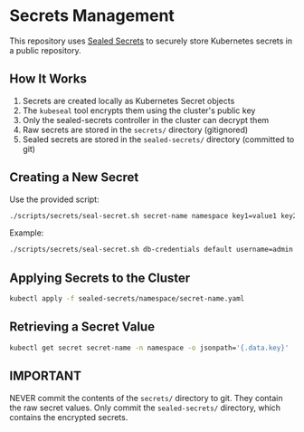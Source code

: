 # Secrets Management

This repository uses [Sealed Secrets](https://github.com/bitnami-labs/sealed-secrets) to securely store Kubernetes secrets in a public repository.

## How It Works

1. Secrets are created locally as Kubernetes Secret objects
2. The `kubeseal` tool encrypts them using the cluster's public key
3. Only the sealed-secrets controller in the cluster can decrypt them
4. Raw secrets are stored in the `secrets/` directory (gitignored)
5. Sealed secrets are stored in the `sealed-secrets/` directory (committed to git)

## Creating a New Secret

Use the provided script:

```bash
./scripts/secrets/seal-secret.sh secret-name namespace key1=value1 key2=value2
```

Example:
```bash
./scripts/secrets/seal-secret.sh db-credentials default username=admin password=supersecret
```

## Applying Secrets to the Cluster

```bash
kubectl apply -f sealed-secrets/namespace/secret-name.yaml
```

## Retrieving a Secret Value

```bash
kubectl get secret secret-name -n namespace -o jsonpath='{.data.key}' | base64 -d
```

## IMPORTANT

NEVER commit the contents of the `secrets/` directory to git. They contain the raw secret values.
Only commit the `sealed-secrets/` directory, which contains the encrypted secrets.
